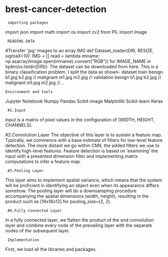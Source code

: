 # brest-cancer-detection
     importing packages


import json
import math
import os
import cv2
from PIL import Image

     READING DATA 

#Transfer 'jpg' images to an array IMG
def Dataset_loader(DIR, RESIZE, sigmaX=10):
    IMG = []
    read = lambda imname: np.asarray(Image.open(imname).convert("RGB"))
    for IMAGE_NAME in tqdm(os.listdir(DIR)):
  The dataset can be downloaded from here. This is a binary classification problem. I split the data as shown-
  dataset train
  benign
   b1.jpg
   b2.jpg
   //
  malignant
   m1.jpg
   m2.jpg
   //  validation
   benign
    b1.jpg
    b2.jpg
    //
   malignant
    m1.jpg
    m2.jpg
    //...
    
    Environment and tools
Jupyter Notebook
Numpy
Pandas
Scikit-image
Matplotlib
Scikit-learn
Keras

     #1.Input
Input is a matrix of pixel values in the configuration of [WIDTH, HEIGHT, CHANNELS].

#2.Convolution Layer
The objective of this layer is to sustain a feature map. Typically, we commence with a base estimate of filters for low-level feature detection. The more distant we go within CNN, the added filters we use to identify high-level features. Feature detection is based on ‘examining’ the input with a presented dimension filter and implementing matrix computations to infer a feature map.

     #3.Pooling Layer
This layer aims to implement spatial variance, which means that the system will be proficient in identifying an object even when its appearance differs somehow. The pooling layer will do a downsampling procedure accompanying the spatial dimensions (width, height), resulting in the product such as [16x16x12] for pooling_size=(2, 2).

     #4.Fully Connected Layer
In a fully connected layer, we flatten the product of the end convolution layer and combine every node of the prevailing layer with the separate nodes of the subsequent layer.

     Implementation
First, we load all the libraries and packages.


